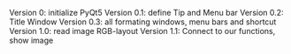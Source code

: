Version 0: initialize PyQt5
Version 0.1: define Tip and Menu bar
Version 0.2: Title Window
Version 0.3: all formating windows, menu bars and shortcut
Version 1.0: read image RGB-layout 
Version 1.1: Connect to our functions, show image 
